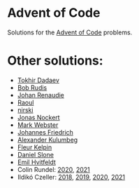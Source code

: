 # Advent of Code

Solutions for the [Advent of Code](https://adventofcode.com/) problems.

# Other solutions:

- [Tokhir Dadaev](https://github.com/zx8754/AoC)
- [Bob Rudis](https://git.rud.is/hrbrmstr/2020-code-advent/src/branch/master/R)
- [Johan Renaudie](https://github.com/plannapus/Advent_of_Code/tree/master/2020)
- [Raoul](https://github.com/rrrlw/advent-of-code/tree/main/2020)
- [nirski](https://github.com/nirski/aoc20)
- [Jonas Nockert](https://github.com/lemonad/advent-of-code/tree/master/2020%20(R))
- [Mark Webster](https://github.com/CharnelMouse/AdventOfCode2020)
- [Johannes Friedrich](https://github.com/JohannesFriedrich/AdventOfCode2020)
- [Alexander Kulumbeg](https://github.com/akulumbeg/adventofcode/tree/master/2020)
- [Fleur Kelpin](https://github.com/fdlk/advent-2020)
- [Daniel Slone](https://gist.github.com/dhslone/a203366304df75bb9a3ebef17a6fed26)
- [Emil Hvitfeldt](https://github.com/EmilHvitfeldt/rstats-adventofcode)
- Colin Rundel: [2020](https://github.com/rundel/advent_of_code_2020), [2021](https://github.com/rundel/advent_of_code_2021)
- Ildikó Czeller: [2018](https://github.com/czeildi/advent-of-code/tree/main/solutions_2018), [2019](https://github.com/czeildi/advent-of-code/tree/main/solutions_2019), [2020](https://github.com/czeildi/advent-of-code/tree/main/solutions_2020), [2021](https://github.com/czeildi/advent-of-code/tree/main/solutions_2021)